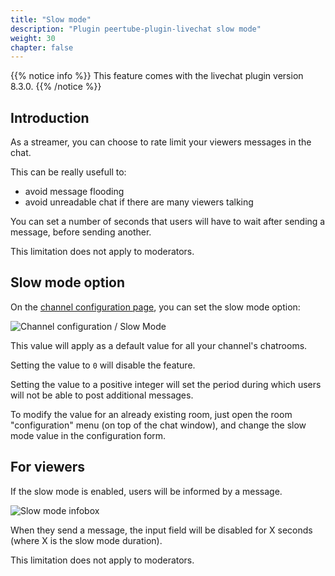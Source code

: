 ```yaml
---
title: "Slow mode"
description: "Plugin peertube-plugin-livechat slow mode"
weight: 30
chapter: false
---
```


{{% notice info %}}
This feature comes with the livechat plugin version 8.3.0.
{{% /notice %}}

## Introduction

As a streamer, you can choose to rate limit your viewers messages in the chat.

This can be really usefull to:

* avoid message flooding
* avoid unreadable chat if there are many viewers talking

You can set a number of seconds that users will have to wait after sending a message, before sending another.

This limitation does not apply to moderators.

## Slow mode option

On the [channel configuration page](/peertube-plugin-livechat/documentation/user/streamers/channel), you can set the slow mode option:

![Channel configuration / Slow Mode](/peertube-plugin-livechat/images/slow_mode_channel_option.png?classes=shadow,border&height=400px)

This value will apply as a default value for all your channel's chatrooms.

Setting the value to `0` will disable the feature.

Setting the value to a positive integer will set the period during which users will not be able to post additional messages.

To modify the value for an already existing room, just open the room "configuration" menu (on top of the chat window), and change the slow mode value in the configuration form.

## For viewers

If the slow mode is enabled, users will be informed by a message.

![Slow mode infobox](/peertube-plugin-livechat/images/slow_mode.png?classes=shadow,border&height=400px)

When they send a message, the input field will be disabled for X seconds (where X is the slow mode duration).

This limitation does not apply to moderators.
